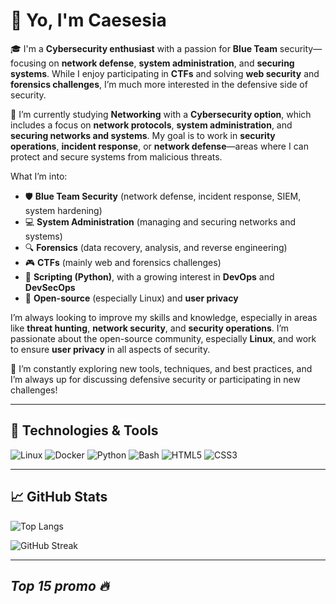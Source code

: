 # 👋 Yo, I'm Caesesia

🎓 I'm a **Cybersecurity enthusiast** with a passion for **Blue Team** security—focusing on **network defense**, **system administration**, and **securing systems**. While I enjoy participating in **CTFs** and solving **web security** and **forensics challenges**, I’m much more interested in the defensive side of security.

🐧 I’m currently studying **Networking** with a **Cybersecurity option**, which includes a focus on **network protocols**, **system administration**, and **securing networks and systems**. My goal is to work in **security operations**, **incident response**, or **network defense**—areas where I can protect and secure systems from malicious threats.

What I’m into:
- 🛡️ **Blue Team Security** (network defense, incident response, SIEM, system hardening)
- 💻 **System Administration** (managing and securing networks and systems)
- 🔍 **Forensics** (data recovery, analysis, and reverse engineering)
- 🎮 **CTFs** (mainly web and forensics challenges)
- 🐍 **Scripting (Python)**, with a growing interest in **DevOps** and **DevSecOps**
- 🐧 **Open-source** (especially Linux) and **user privacy**

I’m always looking to improve my skills and knowledge, especially in areas like **threat hunting**, **network security**, and **security operations**. I’m passionate about the open-source community, especially **Linux**, and work to ensure **user privacy** in all aspects of security.

🌱 I’m constantly exploring new tools, techniques, and best practices, and I’m always up for discussing defensive security or participating in new challenges!

---

## 🔧 Technologies & Tools
![Linux](https://img.shields.io/badge/Linux-FCC624?style=for-the-badge&logo=linux&logoColor=black)
![Docker](https://img.shields.io/badge/Docker-2496ED?style=for-the-badge&logo=docker&logoColor=white)
![Python](https://img.shields.io/badge/Python-3670A0?style=for-the-badge&logo=python&logoColor=white)
![Bash](https://img.shields.io/badge/Bash-4EAA25?style=for-the-badge&logo=gnubash&logoColor=white)
![HTML5](https://img.shields.io/badge/HTML5-E34F26?style=for-the-badge&logo=html5&logoColor=white)
![CSS3](https://img.shields.io/badge/CSS3-1572B6?style=for-the-badge&logo=css3&logoColor=white)

---

## 📈 GitHub Stats
 ![Top Langs](https://github-readme-stats.vercel.app/api/top-langs/?username=caesesia&layout=compact&theme=radical)

 ![GitHub Streak](https://streak-stats.demolab.com?user=caesesia&theme=radical)



---
<!--
## 📫 If you’re into **defensive security**, **network administration**, **DevOps**, **open-source**, or **privacy**, feel free to connect :
- ✉️ Email: `R E D A C T E D`
- 🌐 Portfolio (in build): `R E D A C T E D`

I’d love to learn from others and share knowledge!

---
-->

## *Top 15 promo 🔥*
